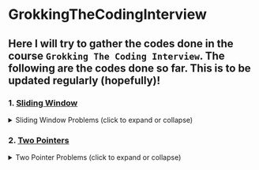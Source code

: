 # GrokkingTheCodingInterview

## Here I will try to gather the codes done in the course `Grokking The Coding Interview`. The following are the codes done so far. This is to be updated regularly (hopefully)! 

### 1. [Sliding Window](/1.Sliding%20Window/)

<details>
<summary> Sliding Window Problems (click to expand or collapse) </summary>

> Maximum Sum Subarray of Size K

> Smallest subarray with a given sum

> Longest Substring with K Distinct Characters

> Fruits into Baskets

> No Repeat Substring

> Longest Substring with Same Letters after Replacement

> Longest Subarray with Ones after Replacement

> Problem Challenge 1 - Permutation in a String

> Problem Challenge 2 - String Anagrams

> Problem Challenge 3 - Smallest Window containing Substring

</details>

### 2. [Two Pointers](/2.%20Two%20Pointers/)

<details>
<summary> Two Pointer Problems (click to expand or collapse) </summary>

> Pair with Target Sum

> Remove Duplicates

> Squaring a Sorted Array

</details>
